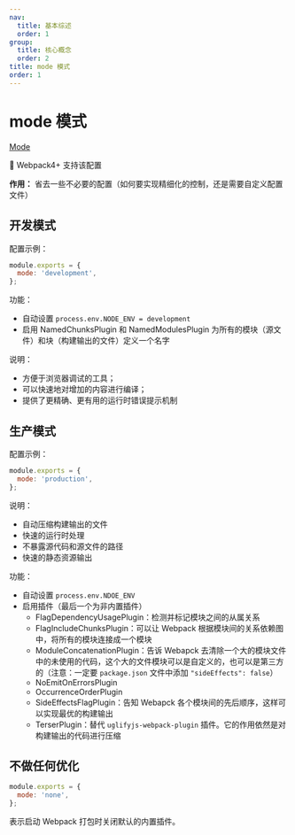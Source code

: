 ```yaml
---
nav:
  title: 基本综述
  order: 1
group:
  title: 核心概念
  order: 2
title: mode 模式
order: 1
---
```


# mode 模式

[Mode](https://webpack.js.org/configuration/mode/)

🎉 Webpack4+ 支持该配置

**作用：** 省去一些不必要的配置（如何要实现精细化的控制，还是需要自定义配置文件）

## 开发模式

配置示例：

```js
module.exports = {
  mode: 'development',
};
```

功能：

- 自动设置 `process.env.NODE_ENV = development`
- 启用 NamedChunksPlugin 和 NamedModulesPlugin 为所有的模块（源文件）和块（构建输出的文件）定义一个名字

说明：

- 方便于浏览器调试的工具；
- 可以快速地对增加的内容进行编译；
- 提供了更精确、更有用的运行时错误提示机制

## 生产模式

配置示例：

```js
module.exports = {
  mode: 'production',
};
```

说明：

- 自动压缩构建输出的文件
- 快速的运行时处理
- 不暴露源代码和源文件的路径
- 快速的静态资源输出

功能：

- 自动设置 `process.env.NDOE_ENV`
- 启用插件（最后一个为非内置插件）
  - FlagDependencyUsagePlugin：检测并标记模块之间的从属关系
  - FlagIncludeChunksPlugin：可以让 Webpack 根据模块间的关系依赖图中，将所有的模块连接成一个模块
  - ModuleConcatenationPlugin：告诉 Webapck 去清除一个大的模块文件中的未使用的代码，这个大的文件模块可以是自定义的，也可以是第三方的（注意：一定要 `package.json` 文件中添加 `"sideEffects": false`）
  - NoEmitOnErrorsPlugin
  - OccurrenceOrderPlugin
  - SideEffectsFlagPlugin：告知 Webapck 各个模块间的先后顺序，这样可以实现最优的构建输出
  - TerserPlugin：替代 `uglifyjs-webpack-plugin` 插件。它的作用依然是对构建输出的代码进行压缩

## 不做任何优化

```js
module.exports = {
  mode: 'none',
};
```

表示启动 Webpack 打包时关闭默认的内置插件。
